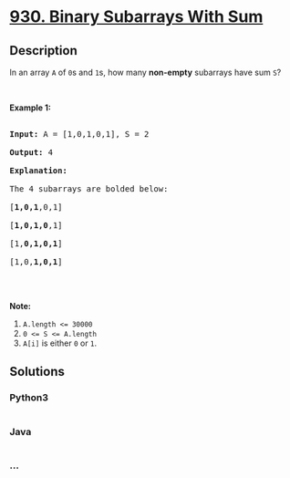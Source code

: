 # [930. Binary Subarrays With Sum](https://leetcode.com/problems/binary-subarrays-with-sum)



## Description

<p>In an array <code>A</code> of <code>0</code>s and <code>1</code>s, how many <strong>non-empty</strong> subarrays have sum <code>S</code>?</p>



<p>&nbsp;</p>



<p><strong>Example 1:</strong></p>



<pre>

<strong>Input: </strong>A = <span id="example-input-1-1">[1,0,1,0,1]</span>, S = <span id="example-input-1-2">2</span>

<strong>Output: </strong><span id="example-output-1">4</span>

<strong>Explanation: </strong>

The 4 subarrays are bolded below:

[<strong>1,0,1</strong>,0,1]

[<strong>1,0,1,0</strong>,1]

[1,<strong>0,1,0,1</strong>]

[1,0,<strong>1,0,1</strong>]

</pre>



<p>&nbsp;</p>



<p><strong>Note:</strong></p>



<ol>
	<li><code>A.length &lt;= 30000</code></li>
	<li><code>0 &lt;= S &lt;= A.length</code></li>
	<li><code>A[i]</code>&nbsp;is either <code>0</code>&nbsp;or <code>1</code>.</li>
</ol>

## Solutions

<!-- tabs:start -->

### **Python3**

```python

```

### **Java**

```java

```

### **...**

```

```

<!-- tabs:end -->
